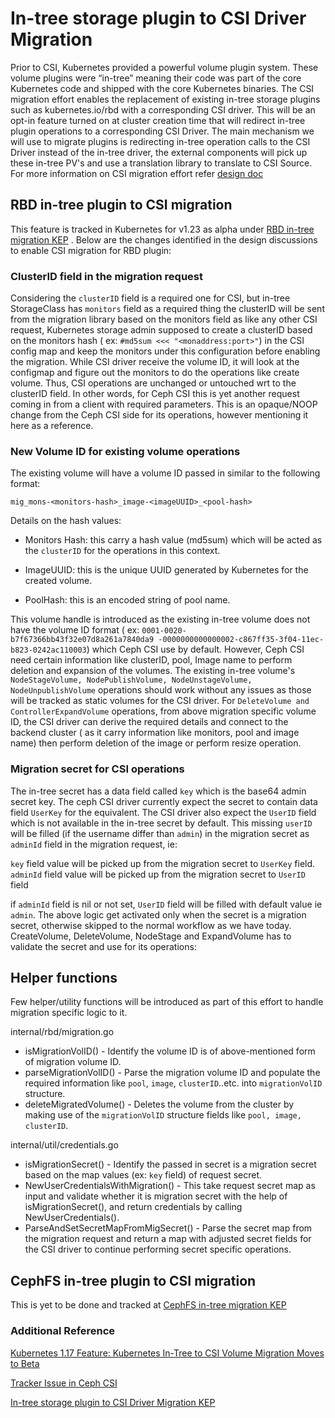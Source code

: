 # In-tree storage plugin to CSI Driver Migration

Prior to CSI, Kubernetes provided a powerful volume plugin system. These volume
plugins were “in-tree” meaning their code was part of the core Kubernetes code
and shipped with the core Kubernetes binaries. The CSI migration effort enables
the replacement of existing in-tree storage plugins such as kubernetes.io/rbd
with a corresponding CSI driver. This will be an opt-in feature turned on at
cluster creation time that will redirect in-tree plugin operations to a
corresponding CSI Driver. The main mechanism we will use to migrate plugins is
redirecting in-tree operation calls to the CSI Driver instead of the in-tree
driver, the external components will pick up these in-tree PV's and use a
translation library to translate to CSI Source. For more information on CSI
migration effort
refer [design doc](https://github.com/kubernetes/community/blob/master/contributors/design-proposals/storage/csi-migration.md)

## RBD in-tree plugin to CSI migration

This feature is tracked in Kubernetes for v1.23 as alpha under
[RBD in-tree migration KEP](https://github.com/kubernetes/enhancements/issues/2923)
. Below are the changes identified in the design discussions to enable CSI
migration for RBD plugin:

### ClusterID field in the migration request

Considering the `clusterID` field is a required one for CSI, but in-tree
StorageClass has `monitors` field as a required thing the clusterID will be sent
from the migration library based on the monitors field as like any other CSI
request, Kubernetes storage admin supposed to create a clusterID based on the
monitors hash ( ex: `#md5sum <<<
"<monaddress:port>"`) in the CSI config map and keep the monitors under this
configuration before enabling the migration. While CSI driver receive the volume
ID, it will look at the configmap and figure out the monitors to do the
operations like create volume. Thus, CSI operations are unchanged or untouched
wrt to the clusterID field. In other words, for Ceph CSI this is yet another
request coming in from a client with required parameters. This is an opaque/NOOP
change from the Ceph CSI side for its operations, however mentioning it here as
a reference.

### New Volume ID for existing volume operations

The existing volume will have a volume ID passed in similar to the following
format:

```
mig_mons-<monitors-hash>_image-<imageUUID>_<pool-hash>
```

Details on the hash values:

* Monitors Hash: this carry a hash value (md5sum) which will be acted as the
  `clusterID` for the operations in this context.

* ImageUUID: this is the unique UUID generated by Kubernetes for the created
  volume.

* PoolHash: this is an encoded string of pool name.

This volume handle is introduced as the existing in-tree volume does not have
the volume ID format (
ex: `0001-0020-b7f67366bb43f32e07d8a261a7840da9 -0000000000000002-c867ff35-3f04-11ec-b823-0242ac110003`)
which Ceph CSI use by default. However, Ceph CSI need certain information like
clusterID, pool, Image name to perform deletion and expansion of the volumes.
The existing in-tree
volume's `NodeStageVolume, NodePublishVolume, NodeUnstageVolume, NodeUnpublishVolume`
operations should work without any issues as those will be tracked as static
volumes for the CSI driver. For `DeleteVolume and ControllerExpandVolume`
operations, from above migration specific volume ID, the CSI driver can derive
the required details and connect to the backend cluster ( as it carry
information like monitors, pool and image name) then perform deletion of the
image or perform resize operation.

### Migration secret for CSI operations

The in-tree secret has a data field called `key` which is the base64 admin
secret key. The ceph CSI driver currently expect the secret to contain data
field `UserKey` for the equivalent. The CSI driver also expect the `UserID`
field which is not available in the in-tree secret by default. This
missing `userID` will be filled (if the username differ than `admin`) in the
migration secret as `adminId` field in the migration request, ie:

`key` field value will be picked up from the migration secret to `UserKey`
field.
`adminId` field value will be picked up from the migration secret to `UserID`
field

if `adminId` field is nil or not set, `UserID` field will be filled with default
value ie `admin`. The above logic get activated only when the secret is a
migration secret, otherwise skipped to the normal workflow as we have today.
CreateVolume, DeleteVolume, NodeStage and ExpandVolume has to validate the
secret and use for its operations:

## Helper functions

Few helper/utility functions will be introduced as part of this effort to handle
migration specific logic to it.

internal/rbd/migration.go

* isMigrationVolID() - Identify the volume ID is of above-mentioned form of
  migration volume ID.
* parseMigrationVolID() - Parse the migration volume ID and populate the
  required information like `pool`, `image`, `clusterID`..etc. into
  `migrationVolID` structure.
* deleteMigratedVolume() - Deletes the volume from the cluster by making use of
  the `migrationVolID` structure fields like `pool, image, clusterID`.

internal/util/credentials.go

* isMigrationSecret() - Identify the passed in secret is a migration secret
  based on the map values (ex: `key` field) of request secret.
* NewUserCredentialsWithMigration() - This take request secret map as input and
  validate whether it is migration secret with the help of isMigrationSecret(),
  and return credentials by calling NewUserCredentials().
* ParseAndSetSecretMapFromMigSecret() - Parse the secret map from the migration
  request and return a map with adjusted secret fields for the CSI driver to
  continue performing secret specific operations.

## CephFS in-tree plugin to CSI migration

This is yet to be done and tracked
at [CephFS in-tree migration KEP](https://github.com/kubernetes/enhancements/issues/2924)

### Additional Reference

[Kubernetes 1.17 Feature: Kubernetes In-Tree to CSI Volume Migration Moves to Beta](https://kubernetes.io/blog/2019/12/09/kubernetes-1-17-feature-csi-migration-beta/)

[Tracker Issue in Ceph CSI](https://github.com/ceph/ceph-csi/issues/2509)

[In-tree storage plugin to CSI Driver Migration KEP](https://github.com/kubernetes/enhancements/issues/625)
